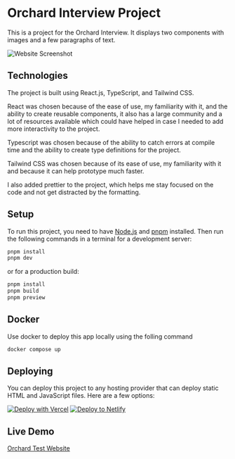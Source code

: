 # Orchard Interview Project

This is a project for the Orchard Interview. It displays two components with images and a few paragraphs of text.

![Website Screenshot](https://github.com/user-attachments/assets/852be87e-ac2e-4ad2-a61f-dd089ccbb8cb)

## Technologies

The project is built using React.js, TypeScript, and Tailwind CSS.

React was chosen because of the ease of use, my familiarity with it, and the ability to create reusable components, it also has a large community and a lot of resources available which could have helped in case I needed to add more interactivity to the project.

Typescript was chosen because of the ability to catch errors at compile time and the ability to create type definitions for the project.

Tailwind CSS was chosen because of its ease of use, my familiarity with it and because it can help prototype much faster.

I also added prettier to the project, which helps me stay focused on the code and not get distracted by the formatting.

## Setup

To run this project, you need to have [Node.js](https://nodejs.org/en/download/) and [pnpm](https://pnpm.io/installation) installed. Then run the following commands in a terminal for a development server:

```bash
pnpm install
pnpm dev
```

or for a production build:

```bash
pnpm install
pnpm build
pnpm preview
```

## Docker

Use docker to deploy this app locally using the folling command

```bash
docker compose up
```

## Deploying

You can deploy this project to any hosting provider that can deploy static HTML and JavaScript files. Here are a few options:

[![Deploy with Vercel](https://vercel.com/button)](https://vercel.com/new/clone?repository-url=https%3A%2F%2Fgithub.com%2FArchiyopp%2Forchard-interview)
[![Deploy to Netlify](https://www.netlify.com/img/deploy/button.svg)](https://app.netlify.com/start/deploy?repository=https://github.com/Archiyopp/orchard-interview)

## Live Demo

[Orchard Test Website](https://orchard-test.netlify.app/)
